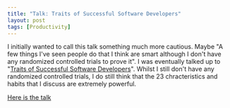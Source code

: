 ```yaml
---
title: "Talk: Traits of Successful Software Developers"
layout: post
tags: [Productivity]
---
```

I initially wanted to call this talk something much more cautious. Maybe "A few things I've seen people do that I think are smart although I don't have any randomized controlled trials to prove it". I was eventually talked up to "[Traits of Successful Software Developers](https://www.bigmarker.com/microverse/Traits-of-Successful-Software-Developers-w-Robert-Heaton-from-Stripe)". Whilst I still don't have any randomized controlled trials, I do still think that the 23 chracteristics and habits that I discuss are extremely powerful.

[Here is the talk](https://www.bigmarker.com/microverse/Traits-of-Successful-Software-Developers-w-Robert-Heaton-from-Stripe)
